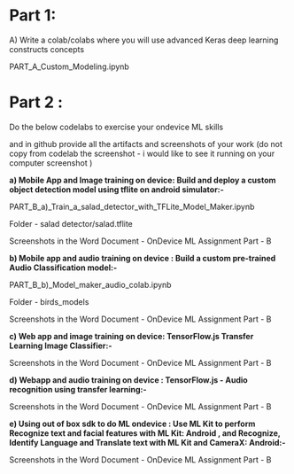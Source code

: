 # Part 1: 

A) Write a colab/colabs where you will use advanced Keras deep learning constructs concepts

PART_A_Custom_Modeling.ipynb



# Part 2 : 

Do the below codelabs to exercise your ondevice ML skills

and in github provide all the artifacts and screenshots of your work (do not copy from codelab the screenshot - i would like to see it running on your computer screenshot )

**a) Mobile App and Image training on device: Build and deploy a custom object detection model using tflite on android simulator:-**

PART_B_a)_Train_a_salad_detector_with_TFLite_Model_Maker.ipynb

Folder - salad detector/salad.tflite

Screenshots in the Word Document - OnDevice ML Assignment Part - B

**b) Mobile app and audio training on device : Build a custom pre-trained Audio Classification model:-**

PART_B_b)_Model_maker_audio_colab.ipynb

Folder - birds_models

Screenshots in the Word Document - OnDevice ML Assignment Part - B

**c) Web app and image training on device: TensorFlow.js Transfer Learning Image Classifier:-**

Screenshots in the Word Document - OnDevice ML Assignment Part - B

**d) Webapp and audio training on device : TensorFlow.js - Audio recognition using transfer learning:-**

Screenshots in the Word Document - OnDevice ML Assignment Part - B

**e) Using out of box sdk to do ML ondevice : Use ML Kit to perform Recognize text and facial features with ML Kit: Android , and Recognize, Identify Language and Translate text with ML Kit and CameraX: Android:-**

Screenshots in the Word Document - OnDevice ML Assignment Part - B

